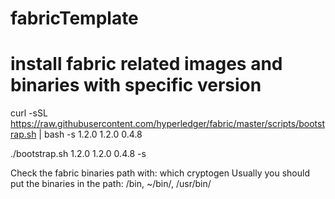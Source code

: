 # fabricTemplate

# install fabric related images and binaries with specific version
curl -sSL https://raw.githubusercontent.com/hyperledger/fabric/master/scripts/bootstrap.sh | bash -s 1.2.0 1.2.0 0.4.8


./bootstrap.sh 1.2.0 1.2.0 0.4.8 -s

Check the fabric binaries path with: which cryptogen
Usually you should put the binaries in the path: /bin, ~/bin/, /usr/bin/